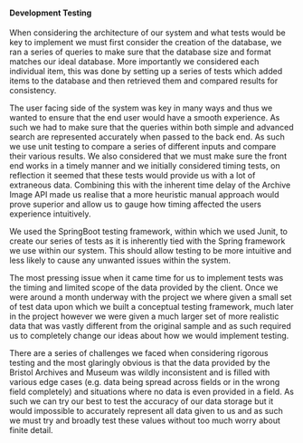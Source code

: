 #### Development Testing

When considering the architecture of our system and what tests would be key to implement we must first consider the creation of the database, we ran a series of queries to make sure that the database size and format matches our ideal database. More importantly we considered each individual item, this was done by setting up a series of tests which added items to the database and then retrieved them and compared results for consistency.

The user facing side of the system was key in many ways and thus we wanted to ensure that the end user would have a smooth experience. As such we had to make sure that the queries within both simple and advanced search are represented accurately when passed to the back end. As such we use unit testing to compare a series of different inputs and compare their various results. We also considered that we must make sure the front end works in a timely manner and we initially considered timing tests, on reflection it seemed that these tests would provide us with a lot of extraneous data. Combining this with the inherent time delay of the Archive Image API made us realise that a more heuristic manual approach would prove superior and allow us to gauge how timing affected the users experience intuitively.

We used the SpringBoot testing framework, within which we used Junit, to create our series of tests as it is inherently tied with the Spring framework we use within our system. This should allow testing to be more intuitive and less likely to cause any unwanted issues within the system.

The most pressing issue when it came time for us to implement tests was the timing and limited scope of the data provided by the client. Once we were around a month underway with the project we where given a small set of test data upon which we built a conceptual testing framework, much later in the project however we were given a much larger set of more realistic data that was vastly different from the original sample and as such required us to completely change our ideas about how we would implement testing.

There are a series of challenges we faced when considering rigorous testing and the most glaringly obvious is that the data provided by the Bristol Archives and Museum was wildly inconsistent and is filled with various edge cases (e.g. data being spread across fields or in the wrong field completely) and situations where no data is even provided in a field. As such we can try our best to test the accuracy of our data storage but it would impossible to accurately represent all data given to us and as such we must try and broadly test these values without too much worry about finite detail.
